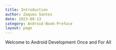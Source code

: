 ```yaml
---
title: Introduction
author: Zaqueu Santos
date: 2023-09-13
category: Android-Book-Preface
layout: page
---
```


Welcome to Android Development Once and For All
